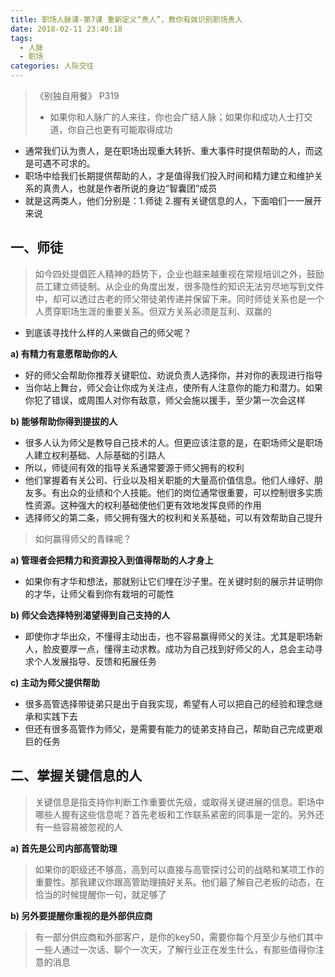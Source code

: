 ```yaml
---
title: 职场人脉课-第7课 重新定义“贵人”，教你有效识别职场贵人
date: 2018-02-11 23:40:18
tags: 
  - 人脉
  - 职场
categories: 人际交往
---
```


> 《别独自用餐》 P319
> - 如果你和人脉广的人来往，你也会广结人脉；如果你和成功人士打交道，你自己也更有可能取得成功

- 通常我们认为贵人，是在职场出现重大转折、重大事件时提供帮助的人，而这是可遇不可求的。
- 职场中给我们长期提供帮助的人，才是值得我们投入时间和精力建立和维护关系的真贵人，也就是作者所说的身边“智囊团”成员
- 就是这两类人，他们分别是：1.师徒 2.握有关键信息的人，下面咱们一一展开来说


<!--more-->

一、师徒
---

> 如今四处提倡匠人精神的趋势下，企业也越来越重视在常规培训之外，鼓励员工建立师徒制。从企业的角度出发，很多隐性的知识无法穷尽地写到文件中，却可以透过古老的师父带徒弟传递并保留下来。同时师徒关系也是一个人贯穿职场生涯的重要关系。但双方关系必须是互利、双赢的

- 到底该寻找什么样的人来做自己的师父呢？

**a) 有精力有意愿帮助你的人**

- 好的师父会帮助你推荐关键职位、劝说负责人选择你，并对你的表现进行指导
- 当你站上舞台，师父会让你成为关注点，使所有人注意你的能力和潜力。如果你犯了错误，或周围人对你有敌意，师父会施以援手，至少第一次会这样

**b) 能够帮助你得到提拔的人**

- 很多人认为师父是教导自己技术的人。但更应该注意的是，在职场师父是职场人建立权利基础、人际基础的引路人
- 所以，师徒间有效的指导关系通常要源于师父拥有的权利
- 他们掌握着有关公司、行业以及相关职能的大量高价值信息。他们人缘好、朋友多。有出众的业绩和个人技能。他们的岗位通常很重要，可以控制很多实质性资源。这种强大的权利基础使他们更有效地发挥良师的作用
- 选择师父的第二条，师父拥有强大的权利和关系基础，可以有效帮助自己提升

> 如何赢得师父的青睐呢？

**a) 管理者会把精力和资源投入到值得帮助的人才身上**

- 如果你有才华和想法，那就别让它们埋在沙子里。在关键时刻的展示并证明你的才华，让师父看到你有栽培的可能性

**b) 师父会选择特别渴望得到自己支持的人**

- 即使你才华出众，不懂得主动出击，也不容易赢得师父的关注。尤其是职场新人，脸皮要厚一点，懂得主动求教。成功为自己找到好师父的人，总会主动寻求个人发展指导、反馈和拓展任务

**c) 主动为师父提供帮助**

- 很多高管选择带徒弟只是出于自我实现，希望有人可以把自己的经验和理念继承和实践下去
- 但还有很多高管作为师父，是需要有能力的徒弟支持自己，帮助自己完成更艰巨的任务

二、掌握关键信息的人
---

> 关键信息是指支持你判断工作重要优先级，或取得关键进展的信息。职场中哪些人握有这些信息呢？首先老板和工作联系紧密的同事是一定的。另外还有一些容易被忽视的人

**a) 首先是公司内部高管助理**

> 如果你的职级还不够高，高到可以直接与高管探讨公司的战略和某项工作的重要性。那我建议你跟高管助理搞好关系。他们最了解自己老板的动态，在恰当的时候提醒你一句，就足够了

**b) 另外要提醒你重视的是外部供应商**

> 有一部分供应商和外部客户，是你的key50，需要你每个月至少与他们其中一些人通过一次话、聊个一次天，了解行业正在发生什么，有那些值得你注意的消息
